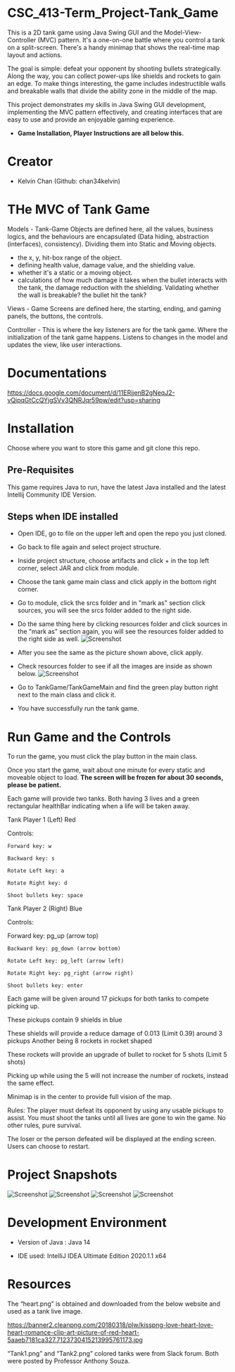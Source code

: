 # CSC_413-Term_Project-Tank_Game

This is a 2D tank game using Java Swing GUI and the Model-View-Controller (MVC) pattern. It's a one-on-one battle where you control a tank on a split-screen. There's a handy minimap that shows the real-time map layout and actions.

The goal is simple: defeat your opponent by shooting bullets strategically. Along the way, you can collect power-ups like shields and rockets to gain an edge. To make things interesting, the game includes indestructible walls and breakable walls that divide the ability zone in the middle of the map.

This project demonstrates my skills in Java Swing GUI development, implementing the MVC pattern effectively, and creating interfaces that are easy to use and provide an enjoyable gaming experience.

- **Game Installation, Player Instructions are all below this.**

# Creator

- Kelvin Chan (Github: chan34kelvin)

# THe MVC of Tank Game

Models - Tank-Game Objects are defined here, all the values, business logics, and the behaviours are encapsulated (Data hiding, abstraction (interfaces), consistency). Dividing them into Static and Moving objects.
- the x, y, hit-box range of the object.
- defining health value, damage value, and the shielding value.
- whether it's a static or a moving object.
- calculations of how much damage it takes when the bullet interacts with the tank, the damage reduction with the shielding. Validating whether the wall is breakable? the bullet hit the tank?

Views - Game Screens are defined here, the starting, ending, and gaming panels, the buttons, the controls.

Controller - This is where the key listeners are for the tank game. Where the initialization of the tank game happens. Listens to changes in the model and updates the view, like user interactions.

# Documentations

https://docs.google.com/document/d/11ERijenB2gNeqJ2-vQjpqGtCcQYjgSVv3QNRJqr59pw/edit?usp=sharing

# Installation

Choose where you want to store this game and git clone this repo.

## Pre-Requisites
This game requires Java to run, have the latest Java installed and the latest Intellij Community IDE Version.

## Steps when IDE installed

- Open IDE, go to file on the upper left and open the repo you just cloned.
- Go back to file again and select project structure.
- Inside project structure, choose artifacts and click + in the top left corner, select JAR and click from module.
- Choose the tank game main class and click apply in the bottom right corner.
- Go to module, click the srcs folder and in "mark as" section click sources, you will see the srcs folder added to the right side. 
- Do the same thing here by clicking resources folder and click sources in the "mark as" section again, you will see the resources folder added to the right side as well.
![Screenshot](./images/Project-Structure-Example.png)
- After you see the same as the picture shown above, click apply.
- Check resources folder to see if all the images are inside as shown below.
![Screenshot](./images/Resources-Example.png)
- Go to TankGame/TankGameMain and find the green play button right next to the main class and click it.

- You have successfully run the tank game.

# Run Game and the Controls

To run the game, you must click the play button in the main class.

Once you start the game, wait about one minute for every static and moveable object to load. **The screen will be frozen for about 30 seconds, please be patient.**

Each game will provide two tanks. Both having 3 lives and a green rectangular healthBar indicating when a life will be taken away.

Tank Player 1 (Left)  Red

Controls:

	Forward key: w

	Backward key: s

	Rotate Left key: a

	Rotate Right key: d

	Shoot bullets key: space

Tank Player 2 (Right) Blue

Controls:

Forward key: pg_up (arrow top)

	Backward key: pg_down (arrow bottom)

	Rotate Left key: pg_left (arrow left)

	Rotate Right key: pg_right (arrow right)

	Shoot bullets key: enter

Each game will be given around 17 pickups for both tanks to compete picking up.

These pickups contain 9 shields in blue

These shields will provide a reduce damage of 0.013 (Limit 0.39) around 3 pickups
Another being 8 rockets in rocket shaped

These rockets will provide an upgrade of bullet to rocket for 5 shots (Limit 5 shots)

Picking up while using the 5 will not increase the number of rockets, instead the same effect.

Minimap is in the center to provide full vision of the map.

Rules: The player must defeat its opponent by using any usable pickups to assist. You must shoot the tanks until all lives are gone to win the game. No other rules, pure survival.

The loser or the person defeated will be displayed at the ending screen. Users can choose to restart.

# Project Snapshots

![Screenshot](./images/Start-Game.png)
![Screenshot](./images/In-Game.png)
![Screenshot](./images/Battlefield.png)
![Screenshot](./images/End-Game.png)

# Development Environment

- Version of Java : Java 14

- IDE used: IntelliJ IDEA Ultimate Edition 2020.1.1 x64

# Resources

The “heart.png” is obtained and downloaded from the below website and used as a tank live image.

https://banner2.cleanpng.com/20180318/plw/kisspng-love-heart-love-heart-romance-clip-art-picture-of-red-heart-5aaeb7181ca327.7123730415213995761173.jpg

“Tank1.png” and “Tank2.png” colored tanks were from Slack forum. Both were posted by Professor Anthony Souza. 
